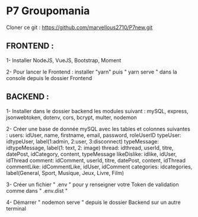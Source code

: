 # P7 Groupomania

Cloner ce git : https://github.com/marvellous2710/P7new.git


## FRONTEND :

1- Installer NodeJS, VueJS, Bootstrap, Moment

2- Pour lancer le Frontend : installer "yarn" puis " yarn serve " dans la console depuis le dossier Frontend



## BACKEND : 

1- Installer dans le dossier backend les modules suivant : mySQL, express, jsonwebtoken, dotenv, cors, bcrypt, multer, nodemon

2- Créer une base de donnée mySQL avec les tables et colonnes suivantes :
users: idUser, name, firstname, email, password, roleUserID
typeUser: idtypeUser, label(1:admin, 2:user, 3:disconnect)
typeMessage: idtypeMessage, label(1: text, 2: image)
thread: idthread, userId, titre, datePost, idCategory, content, typeMessage
likeDislike: idlike, idUser, idThread
comment: idComment, userId, titre, datePost, content, idThread
commentLike: idCommentLike, idUser, idComment
categories: idcategories, label(General, Sport, Musique, Jeux, Livre, Film)


3- Créer un fichier " .env " pour y renseigner votre Token de validation comme dans " .env.dist "

4- Démarrer " nodemon serve " depuis le dossier Backend sur un autre terminal
